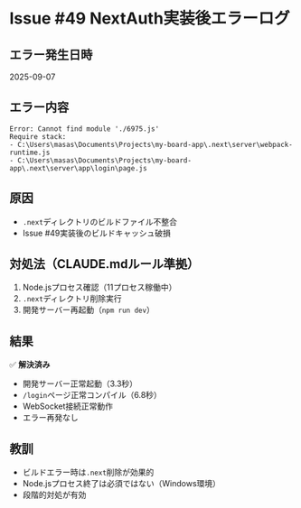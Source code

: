 # Issue #49 NextAuth実装後エラーログ

## エラー発生日時
2025-09-07

## エラー内容
```
Error: Cannot find module './6975.js'
Require stack:
- C:\Users\masas\Documents\Projects\my-board-app\.next\server\webpack-runtime.js
- C:\Users\masas\Documents\Projects\my-board-app\.next\server\app\login\page.js
```

## 原因
- `.next`ディレクトリのビルドファイル不整合
- Issue #49実装後のビルドキャッシュ破損

## 対処法（CLAUDE.mdルール準拠）
1. Node.jsプロセス確認（11プロセス稼働中）
2. `.next`ディレクトリ削除実行
3. 開発サーバー再起動（`npm run dev`）

## 結果
✅ **解決済み**
- 開発サーバー正常起動（3.3秒）
- `/login`ページ正常コンパイル（6.8秒）
- WebSocket接続正常動作
- エラー再発なし

## 教訓
- ビルドエラー時は`.next`削除が効果的
- Node.jsプロセス終了は必須ではない（Windows環境）
- 段階的対処が有効